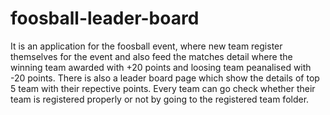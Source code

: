 # foosball-leader-board

It is an application for the foosball event,
where new team register themselves for the event and also feed the matches detail where the winning team awarded with +20 points and loosing team peanalised with -20 points.
There is also a leader board page which show the details of top 5 team with their repective points.
Every team can go check whether their team is registered properly or not by going to the registered team folder.
